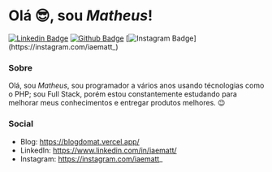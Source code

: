 # Olá 😎, sou _Matheus_!

[![Linkedin Badge](https://img.shields.io/badge/-LinkedIn-blue?style=flat-square&logo=Linkedin&logoColor=white&link=https://www.linkedin.com/in/iaematt/)](https://www.linkedin.com/in/iaematt/)
[![Github Badge](https://img.shields.io/badge/-Github-000?style=flat-square&logo=Github&logoColor=white&link=https://github.com/iaematt)](https://github.com/iaematt)
[![Instagram Badge](https://img.shields.io/badge/-Instagram-blue?style=flat-square&logo=Instagram&logoColor=white&link=https://www.instagram.com/iaematt_)](https://instagram.com/iaematt_)

### Sobre

Olá, sou _Matheus_, sou programador a vários anos usando técnologias como o PHP; sou Full Stack, porém estou constantemente estudando para melhorar meus conhecimentos e entregar produtos melhores. 😉

### Social
- Blog: https://blogdomat.vercel.app/
- LinkedIn: https://www.linkedin.com/in/iaematt/
- Instagram: https://instagram.com/iaematt_

